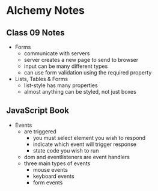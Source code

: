 # Alchemy Notes

## Class 09 Notes

- Forms
    - communicate with servers
    - server creates a new page to send to browser
    - input can be many different types
    - can use form validation using the required property
- Lists, Tables & Forms
    - list-style has many properties
    - almost anything can be styled, not just boxes


## JavaScript Book
- Events
    - are triggered
        - you must select element you wish to respond
        - indicate which event will trigger response
        - state code you wish to run
    - dom and eventlisteners are event handlers
    - three main types of events
        - mouse events
        - keyboard events
        - form events